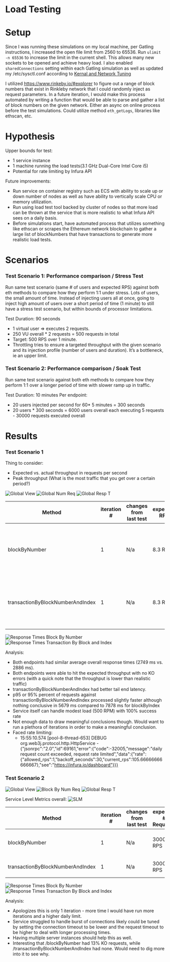# Load Testing

# Setup
Since I was running these simulations on my local machine, per Gatling instructions, I increased the open file limit from 2560 to 65536.
Run `ulimit -n 65536` to increase the limit in the current shell. This allows many new sockets to be opened and achieve heavy load.
I also enabled `sharedConnections` setting within each Gatling simulation as well as updated my /etc/sysctl.conf according to [Kernal and Network Tuning](https://gatling.io/docs/gatling/reference/current/general/operations/)

I utilized https://www.rinkeby.io/#explorer to figure out a range of block numbers that exist in Rinkleby network that I could randomly inject as request parameters.
In a future iteration, I would make this process automated by writing a function that would be able to parse and gather a list of block numbers on the given network. Either an async on online process before the test simulations. Could utilize method `eth_getLogs`, libraries like ethscan, etc.

# Hypothesis
Upper bounds for test:
- 1 service instance
- 1 machine running the load tests(3.1 GHz Dual-Core Intel Core i5)
- Potential for rate limiting by Infura API

Future improvements:
- Run service on container registry such as ECS with ability to scale up or down number of nodes as well as have ability to vertically scale CPU or memory utilization.
- Run using load test tool backed by cluster of nodes so that more load can be thrown at the service that is more realistic to what Infura API sees on a daily basis.
- Before simulations start, have automated process that utilizes something like ethscan or scrapes the Ethereum network blockchain to gather a large list of blockNumbers that have transactions to generate more realistic load tests.

# Scenarios
### Test Scenario 1: Performance comparison / Stress Test
Run same test scenario (same # of users and expected RPS) against both eth methods to compare how they perform 1:1 under stress. Lots of users, the small amount of time. Instead of injecting users all at once, going to inject high amount of users over a short period of time (1 minute) to still have a stress test scenario, but within bounds of processor limitations.

Test Duration: 90 seconds
- 1 virtual user => executes 2 requests.
- 250 VU overall * 2 requests = 500 requests in total
- Target: 500 RPS over 1 minute. 
- Throttling tries to ensure a targeted throughput with the given scenario and its injection profile (number of users and duration). It’s a bottleneck, ie an upper limit.

### Test Scenario 2: Performance comparison / Soak Test
Run same test scenario against both eth methods to compare how they perform 1:1 over a longer period of time with slower ramp up in traffic.

Test Duration: 10 minutes
Per endpoint:
- 20 users injected per second for 60* 5 minutes = 300 seconds
- 20 users * 300 seconds = 6000 users overall each executing 5 requests - 30000 requests executed overall

# Results
### Test Scenario 1
Thing to consider:
- Expected vs. actual throughput in requests per second
- Peak throughput (What is the most traffic that you get over a certain period?)

![Global View](scn1iteration1/globalView.png)
![Global Num Req](scn1iteration1/globalNumReq.png)
![Global Resp T](scn1iteration1/globalRespT.png)


| Method                           | iteration # | changes from last test | expected RPS | actual RPS on average | Total Requests | Response Time | Response metrics                                                 |
|----------------------------------|-------------|------------------------|--------------|----------|----------------|---------------|------------------------------------------------------------------|
| blockByNumber                    | 1           | N/a                    | 8.3 RPS       | 18.5 RPS   | 500 R          | see img       | T < 800 ms: 43% requests 1200 < T < 800 ms: 4% T > 1200 ms : 53% |
| transactionByBlockNumberAndIndex | 1           | N/a                    | 8.3 RPS       | 18.5 RPS   | 500 R          | see img       | T < 800 ms: 10% requests 1200 < T < 800 ms: 5% T > 1200 ms : 85% |

![Response Times Block By Number](scn1iteration1/blockbynum.png)
![Response Times Transaction By Block and Index](scn1iteration1/transactionBBN.png)

Analysis:
- Both endpoints had similar average overall response times (2749 ms vs. 2886 ms). 
- Both endpoints were able to hit the expected throughput with no KO errors (with a quick note that the throughput is lower than realistic traffic)
- transactionByBlockNumberAndIndex had better tail end latency. 
- p95 or 95% percent of requests against transactionByBlockNumberAndIndex processed slightly faster although nothing conclusive in 5679 ms compared to 7878 ms for blockByIndex
- Service itself can handle modest load (500 RPM) with 100% success rate
- Not enough data to draw meaningful conclusions though. Would want to run a plethora of iterations in order to make a meaningful conclusion.
- Faced rate limiting:
  - 15:55:10.574 [pool-8-thread-653] DEBUG org.web3j.protocol.http.HttpService - {"jsonrpc":"2.0","id":69161,"error":{"code":-32005,"message":"daily request count exceeded, request rate limited","data":{"rate":{"allowed_rps":1,"backoff_seconds":30,"current_rps":105.66666666666667},"see":"https://infura.io/dashboard"}}}

### Test Scenario 2

![Global View](sc2iteration1/globalview.png)
![Block By Num Req](sc2iteration1/bbn.png)
![Global Resp T](sc2iteration1/bbn2.png)

Service Level Metrics overall:
![SLM](sc2iteration1/SLM.png)

| Method                           | iteration # | changes from last test | expected # Requests | actual # Requests (ok / ko) | Peak RPS | Mean RPS | Response Time |
|----------------------------------|-------------|------------------------|---------------------|-----------------------------|----------|----------|---------------|
| blockByNumber                    | 1           | N/a                    | 30000 RPS           | 26024 / 3976 (13% KO)       | 444 RPS  |   45.181 | see img       |
| transactionByBlockNumberAndIndex | 1           | N/a                    | 30000 RPS           | 30000 / 0 (0% KO)           | 181 RPS  |   45.181 | see img       |

![Response Times Block By Number](scn1iteration1/blockbynum.png)
![Response Times Transaction By Block and Index](scn1iteration1/transactionBBN.png)

Analysis:
- Apologizes this is only 1 iteration - more time I would have run more iterations and a higher daily limit.
- Service struggled to handle burst of connections likely could be tuned by setting the connection timeout to be lower and the request timeout to be higher to deal with longer processing times.
- Having multiple server instances should help this as well.
- Interesting that /blockByNumber had 13% KO requests, while /transactionByBlockNumberAndIndex had none. Would need to dig more into it to see why.